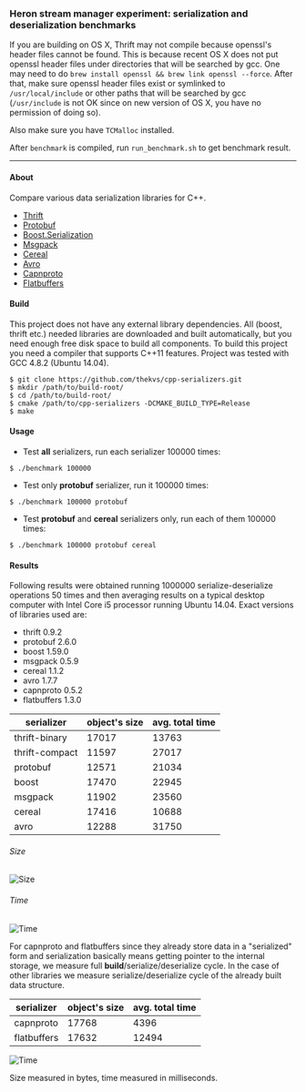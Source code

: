 ### Heron stream manager experiment: serialization and deserialization benchmarks

If you are building on OS X, Thrift may not compile because openssl's header
files cannot be found. This is because recent OS X does not put openssl header
files under directories that will be searched by gcc. One may need to do
``brew install openssl && brew link openssl --force``. After that, make sure
openssl header files exist or symlinked to ``/usr/local/include`` or other
paths that will be searched by gcc (``/usr/include`` is not OK since on new
version of OS X, you have no permission of doing so).

Also make sure you have `TCMalloc` installed.

After `benchmark` is compiled, run `run_benchmark.sh` to get benchmark result.

---

#### About

Compare various data serialization libraries for C++.

* [Thrift](http://thrift.apache.org/)
* [Protobuf](https://code.google.com/p/protobuf/)
* [Boost.Serialization](http://www.boost.org/libs/serialization)
* [Msgpack](http://msgpack.org/)
* [Cereal](http://uscilab.github.io/cereal/index.html)
* [Avro](http://avro.apache.org/)
* [Capnproto](https://capnproto.org/)
* [Flatbuffers](https://google.github.io/flatbuffers/)

#### Build
This project does not have any external library dependencies. All (boost, thrift etc.) needed libraries are downloaded
and built automatically, but you need enough free disk space to build all components. To build this project you need a compiler that supports
C++11 features. Project was tested with GCC 4.8.2 (Ubuntu 14.04).

```
$ git clone https://github.com/thekvs/cpp-serializers.git
$ mkdir /path/to/build-root/
$ cd /path/to/build-root/
$ cmake /path/to/cpp-serializers -DCMAKE_BUILD_TYPE=Release
$ make
```

#### Usage
* Test __all__ serializers, run each serializer 100000 times:
```
$ ./benchmark 100000
```
* Test only __protobuf__ serializer, run it 100000 times:
```
$ ./benchmark 100000 protobuf
```
* Test __protobuf__ and __cereal__ serializers only, run each of them 100000 times:
```
$ ./benchmark 100000 protobuf cereal
```

#### Results

Following results were obtained running 1000000 serialize-deserialize operations 50 times and then averaging results
on a typical desktop computer with Intel Core i5 processor running Ubuntu 14.04. Exact versions of libraries used are:

* thrift 0.9.2
* protobuf 2.6.0
* boost 1.59.0
* msgpack 0.5.9
* cereal 1.1.2
* avro 1.7.7
* capnproto 0.5.2
* flatbuffers 1.3.0

| serializer     | object's size | avg. total time |
| -------------- | ------------- | --------------- |
| thrift-binary  | 17017         | 13763           |
| thrift-compact | 11597         | 27017           |
| protobuf       | 12571         | 21034           |
| boost          | 17470         | 22945           |
| msgpack        | 11902         | 23560           |
| cereal         | 17416         | 10688           |
| avro           | 12288         | 31750           |

###### Size

![Size](images/size.png)

###### Time

![Time](images/time.png)

For capnproto and flatbuffers since they already store data in a "serialized" form and serialization basically means getting pointer
to the internal storage, we measure full __build__/serialize/deserialize cycle. In the case of other libraries we measure
serialize/deserialize cycle of the already built data structure.

| serializer     | object's size | avg. total time |
| -------------- | ------------- | --------------- |
| capnproto      | 17768         | 4396            |
| flatbuffers    | 17632         | 12494           |

![Time](images/time2.png)

Size measured in bytes, time measured in milliseconds.

